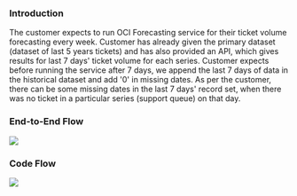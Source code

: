 ### Introduction

The customer expects to run OCI Forecasting service for their ticket volume forecasting every week. Customer has already given the primary dataset (dataset of last 5 years tickets) and has also provided an API, which gives results for last 7 days' ticket volume for each series. Customer expects before running the service after 7 days, we append the last 7 days of data in the historical dataset and add '0' in missing dates. As per the customer, there can be some missing dates in the last 7 days' record set, when there was no ticket in a particular series (support queue) on that day.


### End-to-End Flow
![](/Users/ddagrawa/Downloads/pipeline.drawio(2).png)

### Code Flow
![](/Users/ddagrawa/Downloads/flow_oci_function.drawio(1).png)